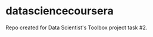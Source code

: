 datasciencecoursera
===================

Repo created for Data Scientist's Toolbox project task #2.
